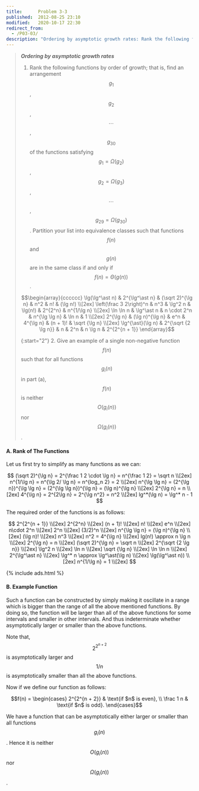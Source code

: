 ```yaml
---
title:      Problem 3-3
published:  2012-08-25 23:10
modified:   2020-10-17 22:30
redirect_from:
  - /P03-03/
description: "Ordering by asymptotic growth rates: Rank the following functions by order of growth; that is, find an arrangement of the functions satisfying g1=Ω(g2), g2=Ω(g3, ⋯, g29=Ω(g30). Partition your list into equivalence classes such that functions f(n) and g(n) are in the same class if and only if f(n)=Θ(g(n))."
---
```


> ***Ordering by asymptotic growth rates***
>
> 1. Rank the following functions by order of growth; that is, find an arrangement $$g_1$$, $$g_2$$, $$\cdots$$ , $$g_{30}$$ of the functions satisfying $$g_1 = \Omega(g_2)$$, $$g_2 = \Omega(g_3)$$, $$\cdots$$ , $$g_{29} = \Omega(g_{30})$$. Partition your list into equivalence classes such that functions $$f(n)$$ and $$g(n)$$ are in the same class if and only if $$f(n) = \Theta(g(n))$$.
>
> $$\begin{array}{cccccc}
\lg(\lg^\ast n)           & 2^{\lg^\ast n}      & (\sqrt 2)^{\lg n} & n^2           &  n!       & (\lg n!)      \\[2ex]
\left(\frac 3 2\right)^n  & n^3                 & \lg^2 n           & \lg(n!)       &  2^{2^n}  & n^{1/\lg n}   \\[2ex]
\ln \ln n                 & \lg^\ast n          & n \cdot 2^n       & n^{\lg \lg n} &  \ln n    & 1             \\[2ex]
2^{\lg n}                 & (\lg n)^{\lg n}     & e^n               & 4^{\lg n}     &  (n + 1)! & \sqrt {\lg n} \\[2ex]
\lg^{\ast}(\lg n)         & 2^{\sqrt {2 \lg n}} & n                 & 2^n           &  n \lg n  & 2^{2^{n + 1}}
\end{array}$$
>
> {:start="2"}
> 2. Give an example of a single non-negative function $$f(n)$$ such that for all functions $$g_i(n)$$ in part (a), $$f(n)$$ is neither $$O(g_i(n))$$ nor $$\Omega(g_i(n))$$.

#### A. Rank of The Functions

Let us first try to simplify as many functions as we can:

$$
(\sqrt 2)^{\lg n} = 2^{\frac 1 2 \cdot \lg n} = n^{\frac 1 2} = \sqrt n \\[2ex]
n^{1/\lg n} = n^{\lg 2/ \lg n} = n^{log_n 2} = 2 \\[2ex]
n^{\lg \lg n} = (2^{\lg n})^{\lg \lg n} = (2^{\lg \lg n})^{\lg n} = (\lg n)^{\lg n} \\[2ex]
2^{\lg n} = n \\[2ex]
4^{\lg n} = 2^{2\lg n} = 2^{\lg n^2} = n^2 \\[2ex]
lg^*(\lg n) = \lg^* n - 1
$$

The required order of the functions is as follows:

$$
2^{2^{n + 1}} \\[2ex]
2^{2^n} \\[2ex]
(n + 1)! \\[2ex]
n! \\[2ex]
e^n \\[2ex]
n\cdot 2^n \\[2ex]
2^n \\[2ex]
(3/2)^n \\[2ex]
n^{\lg \lg n} = (\lg n)^{\lg n} \\[2ex]
(\lg n)! \\[2ex]
n^3 \\[2ex]
n^2 = 4^{\lg n} \\[2ex]
lg(n!) \approx n \lg n \\[2ex]
2^{\lg n} = n \\[2ex]
(\sqrt 2)^{\lg n} = \sqrt n \\[2ex]
2^{\sqrt {2 \lg n}} \\[2ex]
\lg^2 n \\[2ex]
\ln n \\[2ex]
\sqrt {\lg n} \\[2ex]
\ln \ln n \\[2ex]
2^{\lg^\ast n} \\[2ex]
\lg^* n \approx \lg^\ast(\lg n) \\[2ex]
\lg(\lg^\ast n)) \\[2ex]
n^{1/\lg n} = 1 \\[2ex]
$$

{% include ads.html %}

#### B. Example Function

Such a function can be constructed by simply making it oscillate in a range which is bigger than the range of all the above mentioned functions. By doing so, the function will be larger than all of the above functions for some intervals and smaller in other intervals. And thus indeterminate whether asymptotically larger or smaller than the above functions.

Note that, $$2^{2^{n + 2}}$$ is asymptotically larger and $$1/n$$ is asymptotically smaller than all the above functions.

Now if we define our function as follows:

$$f(n) =
\begin{cases} 2^{2^{n + 2}} & \text{if $n$ is even}, \\
                  \frac 1 n & \text{if $n$ is odd}.
\end{cases}$$

We have a function that can be asymptotically either larger or smaller than all functions $$g_i(n)$$. Hence it is neither $$O(g_i(n))$$ nor $$\Omega(g_i(n))$$.
